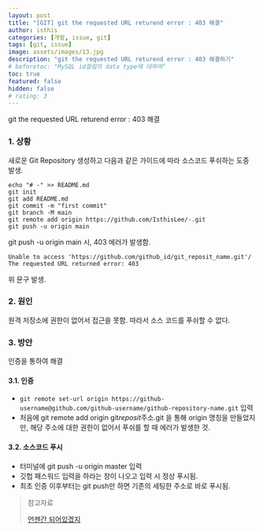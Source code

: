 ```yaml
---
layout: post
title: "[GIT] git the requested URL returend error : 403 해결"
author: isthis
categories: [개발, issue, git]
tags: [git, issue]
image: assets/images/13.jpg
description: "git the requested URL returend error : 403 해결하기"
# beforetoc: "MySQL id컬럼의 data type에 대하여"
toc: true
featured: false
hidden: false
# rating: 3
---
```


git the requested URL returend error : 403 해결

### 1. 상황

새로운 Git Repository 생성하고 다음과 같은 가이드에 따라 소스코드 푸쉬하는 도중 발생.

```
echo "# -" >> README.md
git init
git add README.md
git commit -m "first commit"
git branch -M main
git remote add origin https://github.com/IsthisLee/-.git
git push -u origin main
```

git push -u origin main 시, 403 에러가 발생함.

`Unable to access 'https://github.com/github_id/git_reposit_name.git'/ The requested URL returned error: 403`

위 문구 발생.

### 2. 원인

원격 저장소에 권한이 없어서 접근을 못함. 따라서 소스 코드를 푸쉬할 수 없다.

### 3. 방안

인증을 통하여 해결

#### 3.1. 인증

- `git remote set-url origin https://github-username@github.com/github-username/github-repository-name.git` 입력
- 처음에 git remote add origin git*reposit*주소.git 을 통해 origin 명칭을 만들었지만, 해당 주소에 대한 권한이 없어서 푸쉬를 할 때 에러가 발생한 것.

#### 3.2. 소스코드 푸시

- 터미널에 git push -u origin master 입력
- 깃헙 패스워드 입력을 하라는 창이 나오고 입력 시 정상 푸시됨.
- 최초 인증 이후부터는 git push만 하면 기존의 세팅한 주소로 바로 푸시됨.

> 참고자료
>
> [언젠간 되어있겠지](https://beagle-dev.tistory.com/244)
